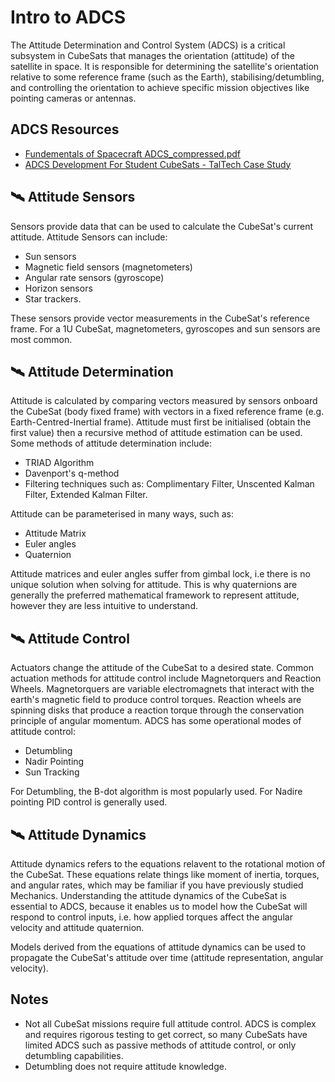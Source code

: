 # Intro to ADCS
The Attitude Determination and Control System (ADCS) is a critical subsystem in CubeSats that manages the orientation (attitude) of the satellite in space. 
It is responsible for determining the satellite's orientation relative to some reference frame (such as the Earth), stabilising/detumbling,  
and controlling the orientation to achieve specific mission objectives like pointing cameras or antennas.

## ADCS Resources
- [Fundementals of Spacecraft ADCS_compressed.pdf](https://github.com/PerthAerospaceStudentTeam/Onboarding/blob/main/3.%20ADCS%20Onboarding/Fundementals%20of%20Spacecraft%20ADCS_compressed.pdf)
- [ADCS Development For Student CubeSats - TalTech Case Study](https://www.researchgate.net/publication/353809983_ADCS_development_for_student_CubeSat_satellites_-_TalTech_case_study)

## 🛰️ Attitude Sensors
Sensors provide data that can be used to calculate the CubeSat's current attitude. Attitude Sensors can include: 
- Sun sensors
- Magnetic field sensors (magnetometers)
- Angular rate sensors (gyroscope)
- Horizon sensors
- Star trackers. 

These sensors
 provide vector measurements in the CubeSat's reference frame. For a 1U CubeSat, magnetometers, gyroscopes and sun sensors
  are most common. 

## 🛰️ Attitude Determination
Attitude is calculated by comparing vectors measured by sensors onboard the CubeSat (body fixed frame) with vectors in a fixed 
reference frame (e.g. Earth-Centred-Inertial frame). Attitude must first be initialised (obtain the first value) then a recursive
method of attitude estimation can be used. Some methods of attitude determination include:
- TRIAD Algorithm
- Davenport's q-method
- Filtering techniques such as: Complimentary Filter, Unscented Kalman Filter, Extended Kalman Filter.

Attitude can be parameterised in many ways, such as:
- Attitude Matrix
- Euler angles
- Quaternion

Attitude matrices and euler angles suffer from gimbal lock, i.e there is no unique solution when solving for attitude. 
This is why quaternions are generally the preferred mathematical framework to represent attitude, however they are less intuitive to understand.

## 🛰️ Attitude Control
Actuators change the attitude of the CubeSat to a desired state.
Common actuation methods for attitude control include Magnetorquers and Reaction Wheels.
Magnetorquers are variable electromagnets that interact with the earth's magnetic field to produce control torques.
Reaction wheels are spinning disks that produce a reaction torque through the conservation principle of angular momentum.
ADCS has some operational modes of attitude control: 
- Detumbling
- Nadir Pointing
- Sun Tracking

For Detumbling, the B-dot algorithm is most popularly used. For Nadire pointing PID control is generally used.

## 🛰️ Attitude Dynamics
Attitude dynamics refers to the equations relavent to the rotational motion of the CubeSat. These equations relate things like moment of inertia, torques, and angular rates, which may be familiar if you have previously studied Mechanics. Understanding the attitude dynamics of the CubeSat is essential to ADCS, because it enables us to model how the CubeSat will respond to control inputs, i.e. how applied torques affect the angular velocity and attitude quaternion. 

Models derived from the equations of attitude dynamics can be used to propagate the CubeSat's attitude over time (attitude representation, angular velocity).

## Notes
- Not all CubeSat missions require full attitude control. ADCS is complex and requires rigorous testing to get correct, so
  many CubeSats have limited ADCS such as passive methods of attitude control, or only detumbling capabilities.
- Detumbling does not require attitude knowledge.
